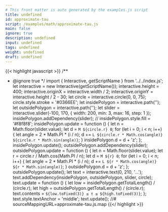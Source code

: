 ```yaml
---
# This front matter is auto generated by the examples.js script
title: undefined
id: approximate-tau
script: /examples/math/approximate-tau.js
main: false
ignore: true
description: undefined
input: undefined
tags: undefined
weight: undefined
draft: undefined
---
```


{{< highlight javascript >}}
/**
* @ignore true
*/
import { Interactive, getScriptName } from '../../index.js';
let interactive = new Interactive(getScriptName());
interactive.height = 400;
interactive.originX = interactive.width / 2;
interactive.originY = interactive.height / 2 - 30;
let circle = interactive.circle(0, 0, 75);
circle.style.stroke = '#0366EE';
let insidePolygon = interactive.path('');
let outsidePolygon = interactive.path('');
let slider = interactive.slider(-100, 170, {
    width: 200,
    min: 3,
    max: 16,
    step: 1
});
insidePolygon.addDependency(slider);
// insidePolygon.style.fill = '#f8f8f8';
insidePolygon.update = function () {
    let n = Math.floor(slider.value);
    let d = `M ${circle.r} 0`;
    for (let i = 0; i < n; i++) {
        let angle = 2 * Math.PI * (i / n);
        d += `L ${circle.r * Math.cos(angle)} ${circle.r * Math.sin(angle)}`;
    }
    insidePolygon.d = d + 'z';
};
insidePolygon.update();
outsidePolygon.addDependency(slider);
outsidePolygon.update = function () {
    let n = Math.floor(slider.value);
    let r = circle.r / Math.cos(Math.PI / n);
    let d = `M ${r} 0`;
    for (let i = 0; i < n; i++) {
        let angle = 2 * Math.PI * (i / n);
        d += `L ${r * Math.cos(angle)} ${r * Math.sin(angle)}`;
    }
    outsidePolygon.d = d + 'z';
};
outsidePolygon.update();
let text = interactive.text(0, 210, '...');
text.addDependency(insidePolygon, outsidePolygon, slider, circle);
text.update = function () {
    let low = insidePolygon.getTotalLength() / (circle.r);
    let high = outsidePolygon.getTotalLength() / (circle.r);
    text.contents = `${low.toFixed(3)} ≤ τ ≤ ${high.toFixed(3)}`;
};
text.style.textAnchor = 'middle';
text.update();
//# sourceMappingURL=approximate-tau.js.map
{{</ highlight >}}

